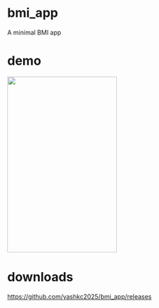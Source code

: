 # bmi_app
A minimal BMI app

# demo

<img src="https://user-images.githubusercontent.com/43927153/189230340-7593edce-06c7-43db-9356-418e1d31e795.png" width="250" height="400" />

# downloads
https://github.com/yashkc2025/bmi_app/releases


